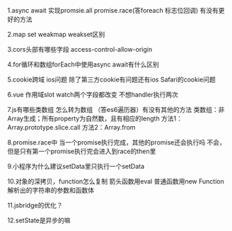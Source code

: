 1.async await 实现promsie.all promise.race(答foreach 标志位回调)  有没有更好的方法

2.map set weakmap weakset区别

3.cors头部有哪些字段
    access-control-allow-origin

4.for循环和数组forEach中使用async await有什么区别

5.cookie跨域  ios问题 除了第三方cookie有问题还有ios Safari的cookie问题

6.vue  作用域slot  watch两个字段都改变  不想handler执行两次

7.js有哪些类数组  怎么转为数组  （答es6遍历器）有没有其他的方法
    类数组：非Array生成；所有property为自然数，且有相应的length
    方法1：Array.prototype.slice.call
    方法2：Array.from

8.promise.race中 当一个promise执行完成，其他的promise还会执行吗
    不会，但是只有第一个promise执行完会进入到race的then里

9.小程序为什么建议setData里只执行一个setData

10.对象的深拷贝，function怎么复制
    箭头函数用eval
    普通函数用new Function 解析出的字符串的参数和函数体

11.jsbridge的优化？

12.setState是异步的嘛